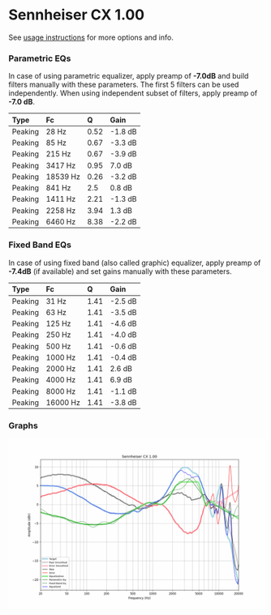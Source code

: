 # Sennheiser CX 1.00
See [usage instructions](https://github.com/jaakkopasanen/AutoEq#usage) for more options and info.

### Parametric EQs
In case of using parametric equalizer, apply preamp of **-7.0dB** and build filters manually
with these parameters. The first 5 filters can be used independently.
When using independent subset of filters, apply preamp of **-7.0 dB**.

| Type    | Fc       |    Q | Gain    |
|:--------|:---------|:-----|:--------|
| Peaking | 28 Hz    | 0.52 | -1.8 dB |
| Peaking | 85 Hz    | 0.67 | -3.3 dB |
| Peaking | 215 Hz   | 0.67 | -3.9 dB |
| Peaking | 3417 Hz  | 0.95 | 7.0 dB  |
| Peaking | 18539 Hz | 0.26 | -3.2 dB |
| Peaking | 841 Hz   | 2.5  | 0.8 dB  |
| Peaking | 1411 Hz  | 2.21 | -1.3 dB |
| Peaking | 2258 Hz  | 3.94 | 1.3 dB  |
| Peaking | 6460 Hz  | 8.38 | -2.2 dB |

### Fixed Band EQs
In case of using fixed band (also called graphic) equalizer, apply preamp of **-7.4dB**
(if available) and set gains manually with these parameters.

| Type    | Fc       |    Q | Gain    |
|:--------|:---------|:-----|:--------|
| Peaking | 31 Hz    | 1.41 | -2.5 dB |
| Peaking | 63 Hz    | 1.41 | -3.5 dB |
| Peaking | 125 Hz   | 1.41 | -4.6 dB |
| Peaking | 250 Hz   | 1.41 | -4.0 dB |
| Peaking | 500 Hz   | 1.41 | -0.6 dB |
| Peaking | 1000 Hz  | 1.41 | -0.4 dB |
| Peaking | 2000 Hz  | 1.41 | 2.6 dB  |
| Peaking | 4000 Hz  | 1.41 | 6.9 dB  |
| Peaking | 8000 Hz  | 1.41 | -1.1 dB |
| Peaking | 16000 Hz | 1.41 | -3.8 dB |

### Graphs
![](./Sennheiser%20CX%201.00.png)